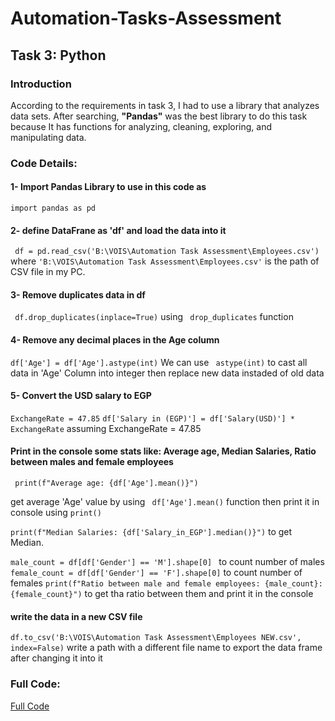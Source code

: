 # Automation-Tasks-Assessment
## Task 3: Python
### Introduction
According to the requirements in task 3, I had to use a library that analyzes data sets. After searching, **"Pandas"** was the best library to do this task because It has functions for analyzing, cleaning, exploring, and manipulating data.

### Code Details:
#### 1- Import Pandas Library to use in this code as 
``` import pandas as pd ```

#### 2- define DataFrane as 'df' and load the data into it
``` df = pd.read_csv('B:\VOIS\Automation Task Assessment\Employees.csv')```
where ``` 'B:\VOIS\Automation Task Assessment\Employees.csv' ``` is the path of CSV file in my PC.

#### 3- Remove duplicates data in df
```  df.drop_duplicates(inplace=True) ```
using ``` drop_duplicates``` function

#### 4- Remove any decimal places in the Age column
``` df['Age'] = df['Age'].astype(int) ```
We can use ``` astype(int)``` to cast all data in 'Age' Column into integer then replace new data instaded of old data 

#### 5- Convert the USD salary to EGP
```ExchangeRate = 47.85```
``` df['Salary in (EGP)'] = df['Salary(USD)'] * ExchangeRate ```
assuming ExchangeRate = 47.85 

#### Print in the console some stats like: Average age, Median Salaries, Ratio between males and female employees
``` print(f"Average age: {df['Age'].mean()}")```

get average 'Age' value by using ``` df['Age'].mean()``` function then print it in console using ```print()```

```print(f"Median Salaries: {df['Salary_in_EGP'].median()}")``` to get Median.

```male_count = df[df['Gender'] == 'M'].shape[0] ``` to count number of males
``` female_count = df[df['Gender'] == 'F'].shape[0] ``` to count number of females
``` print(f"Ratio between male and female employees: {male_count}:{female_count}") ``` to get tha ratio between them and print it in the console


#### write the data in a new CSV file
```df.to_csv('B:\VOIS\Automation Task Assessment\Employees NEW.csv', index=False)``` write a path with a different file name to export the data frame after changing it into it
### Full Code:
[Full Code](https://github.com/ahmedamin999/Automation-Tasks-Assessment/blob/Task3/Task3_Python.py)

